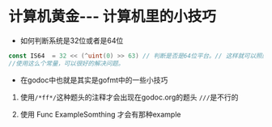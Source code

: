 # 计算机黄金--- 计算机里的小技巧

- 如何判断系统是32位或者是64位
```go
const IS64  = 32 << (^uint(0) >> 63) // 判断是否是64位平台。// 这样就可以照顾是32和64位系统了。
//使用这么个常量，可以很好的解决问题。
```
- 在godoc中也就是其实是gofmt中的一些小技巧

1. 使用`/*ff*/`这种题头的注释才会出现在godoc.org的题头 `///`是不行的

2. 使用 Func ExampleSomthing 才会有那种example

